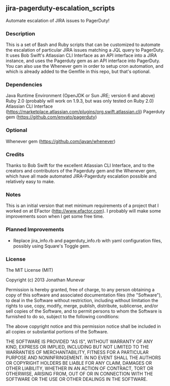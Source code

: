 jira-pagerduty-escalation_scripts
---------------------------------

Automate escalation of JIRA issues to PagerDuty!

### Description

This is a set of Bash and Ruby scripts that can be customized to automate the escalation of particular JIRA issues matching a JQL query to PagerDuty. It uses Bob Swift's Atlassian CLI Interface as an API interface into a JIRA instance, and uses the Pagerduty gem as an API interface into PagerDuty. You can also use the Whenever gem in order to setup cron automation, and which is already added to the Gemfile in this repo, but that's optional. 

### Dependencies

Java Runtime Environment (OpenJDK or Sun JRE; version 6 and above)
Ruby 2.0 (probably will work on 1.9.3, but was only tested on Ruby 2.0)
Atlassian CLI Interface (<https://marketplace.atlassian.com/plugins/org.swift.atlassian.cli>)
Pagerduty gem (<https://github.com/envato/pagerduty>)

### Optional

Whenever gem (<https://github.com/javan/whenever>)

### Credits

Thanks to Bob Swift for the excellent Atlassian CLI Interface, and to the creators and contributors of the Pagerduty gem and the Whenever gem, which have all made automated JIRA-Pagerduty escalation possible and relatively easy to make.

### Notes

This is an initial version that met minimum requirements of a project that I worked on at EFactor (<http://www.efactor.com>). I probably will make some improvements soon when I get some free time.

### Planned Improvements

- Replace jira_info.rb and pagerduty_info.rb with yaml configuration files, possibly using Square's Toggle gem.

### License

The MIT License (MIT)

Copyright (c) 2013 Jonathan Munevar

Permission is hereby granted, free of charge, to any person obtaining a copy
of this software and associated documentation files (the "Software"), to deal
in the Software without restriction, including without limitation the rights
to use, copy, modify, merge, publish, distribute, sublicense, and/or sell
copies of the Software, and to permit persons to whom the Software is
furnished to do so, subject to the following conditions:

The above copyright notice and this permission notice shall be included in all
copies or substantial portions of the Software.

THE SOFTWARE IS PROVIDED "AS IS", WITHOUT WARRANTY OF ANY KIND, EXPRESS OR
IMPLIED, INCLUDING BUT NOT LIMITED TO THE WARRANTIES OF MERCHANTABILITY,
FITNESS FOR A PARTICULAR PURPOSE AND NONINFRINGEMENT. IN NO EVENT SHALL THE
AUTHORS OR COPYRIGHT HOLDERS BE LIABLE FOR ANY CLAIM, DAMAGES OR OTHER
LIABILITY, WHETHER IN AN ACTION OF CONTRACT, TORT OR OTHERWISE, ARISING FROM,
OUT OF OR IN CONNECTION WITH THE SOFTWARE OR THE USE OR OTHER DEALINGS IN THE
SOFTWARE.
